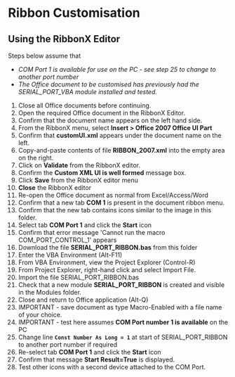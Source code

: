# Ribbon Customisation

## Using the RibbonX Editor

Steps below assume that 

* _COM Port 1 is available for use on the PC - see step 25 to change to another port number_
* _The Office document to be customised has previously had the SERIAL_PORT_VBA module installed and tested._

1. Close all Office documents before continuing.
2. Open the required Office document in the RibbonX Editor.
3. Confirm that the document name appears on the left hand side.
4. From the RibbonX menu, select **Insert > Office 2007 Office UI Part**
5. Confirm that **customUI.xml** appears under the document name on the left.
6. Copy-and-paste contents of file **RIBBON_2007.xml** into the empty area on the right.
7. Click on **Validate** from the RibbonX editor.
8. Confirm the **Custom XML UI is well formed** message box.
9. Click **Save** from the RibbonX editor menu
10. **Close** the RibbonX editor
11. Re-open the Office document as normal from Excel/Access/Word
12. Confirm that a new tab **COM 1** is present in the document ribbon menu.
13. Confirm that the new tab contains icons similar to the image in this folder.
14. Select tab **COM Port 1** and click the **Start** icon
15. Confirm that error message 'Cannot run the macro COM_PORT_CONTROL_1' appears
16. Download the file **SERIAL_PORT_RIBBON.bas** from this folder
17. Enter the VBA Environment (Alt-F11)
18. From VBA Environment, view the Project Explorer (Control-R)
19. From Project Explorer, right-hand click and select Import File.
20. Import the file SERIAL_PORT_RIBBON.bas
21. Check that a new module **SERIAL_PORT_RIBBON** is created and visible in the Modules folder. 
22. Close and return to Office application (Alt-Q)
23. IMPORTANT - save document as type Macro-Enabled with a file name of your choice.
24. IMPORTANT - test here assumes **COM Port number 1 is available** on the PC 
25. Change line **`Const Number As Long = 1`** at start of SERIAL_PORT_RIBBON to another port number if required 
26. Re-select tab **COM Port 1** and click the **Start** icon
27. Confirm that message **Start Result=True** is displayed. 
28. Test other icons with a second device attached to the COM Port. 

